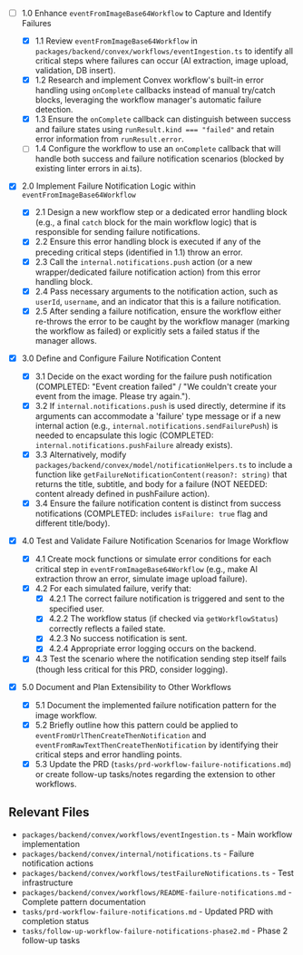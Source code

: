 - [ ] 1.0 Enhance `eventFromImageBase64Workflow` to Capture and Identify Failures

  - [x] 1.1 Review `eventFromImageBase64Workflow` in `packages/backend/convex/workflows/eventIngestion.ts` to identify all critical steps where failures can occur (AI extraction, image upload, validation, DB insert).
  - [x] 1.2 Research and implement Convex workflow's built-in error handling using `onComplete` callbacks instead of manual try/catch blocks, leveraging the workflow manager's automatic failure detection.
  - [x] 1.3 Ensure the `onComplete` callback can distinguish between success and failure states using `runResult.kind === "failed"` and retain error information from `runResult.error`.
  - [ ] 1.4 Configure the workflow to use an `onComplete` callback that will handle both success and failure notification scenarios (blocked by existing linter errors in ai.ts).

- [x] 2.0 Implement Failure Notification Logic within `eventFromImageBase64Workflow`

  - [x] 2.1 Design a new workflow step or a dedicated error handling block (e.g., a final `catch` block for the main workflow logic) that is responsible for sending failure notifications.
  - [x] 2.2 Ensure this error handling block is executed if any of the preceding critical steps (identified in 1.1) throw an error.
  - [x] 2.3 Call the `internal.notifications.push` action (or a new wrapper/dedicated failure notification action) from this error handling block.
  - [x] 2.4 Pass necessary arguments to the notification action, such as `userId`, `username`, and an indicator that this is a failure notification.
  - [x] 2.5 After sending a failure notification, ensure the workflow either re-throws the error to be caught by the workflow manager (marking the workflow as failed) or explicitly sets a failed status if the manager allows.

- [x] 3.0 Define and Configure Failure Notification Content

  - [x] 3.1 Decide on the exact wording for the failure push notification (COMPLETED: "Event creation failed" / "We couldn't create your event from the image. Please try again.").
  - [x] 3.2 If `internal.notifications.push` is used directly, determine if its arguments can accommodate a 'failure' type message or if a new internal action (e.g., `internal.notifications.sendFailurePush`) is needed to encapsulate this logic (COMPLETED: `internal.notifications.pushFailure` already exists).
  - [x] 3.3 Alternatively, modify `packages/backend/convex/model/notificationHelpers.ts` to include a function like `getFailureNotificationContent(reason?: string)` that returns the title, subtitle, and body for a failure (NOT NEEDED: content already defined in pushFailure action).
  - [x] 3.4 Ensure the failure notification content is distinct from success notifications (COMPLETED: includes `isFailure: true` flag and different title/body).

- [x] 4.0 Test and Validate Failure Notification Scenarios for Image Workflow

  - [x] 4.1 Create mock functions or simulate error conditions for each critical step in `eventFromImageBase64Workflow` (e.g., make AI extraction throw an error, simulate image upload failure).
  - [x] 4.2 For each simulated failure, verify that:
    - [x] 4.2.1 The correct failure notification is triggered and sent to the specified user.
    - [x] 4.2.2 The workflow status (if checked via `getWorkflowStatus`) correctly reflects a failed state.
    - [x] 4.2.3 No success notification is sent.
    - [x] 4.2.4 Appropriate error logging occurs on the backend.
  - [x] 4.3 Test the scenario where the notification sending step itself fails (though less critical for this PRD, consider logging).

- [x] 5.0 Document and Plan Extensibility to Other Workflows
  - [x] 5.1 Document the implemented failure notification pattern for the image workflow.
  - [x] 5.2 Briefly outline how this pattern could be applied to `eventFromUrlThenCreateThenNotification` and `eventFromRawTextThenCreateThenNotification` by identifying their critical steps and error handling points.
  - [x] 5.3 Update the PRD (`tasks/prd-workflow-failure-notifications.md`) or create follow-up tasks/notes regarding the extension to other workflows.

## Relevant Files

- `packages/backend/convex/workflows/eventIngestion.ts` - Main workflow implementation
- `packages/backend/convex/internal/notifications.ts` - Failure notification actions
- `packages/backend/convex/workflows/testFailureNotifications.ts` - Test infrastructure
- `packages/backend/convex/workflows/README-failure-notifications.md` - Complete pattern documentation
- `tasks/prd-workflow-failure-notifications.md` - Updated PRD with completion status
- `tasks/follow-up-workflow-failure-notifications-phase2.md` - Phase 2 follow-up tasks
